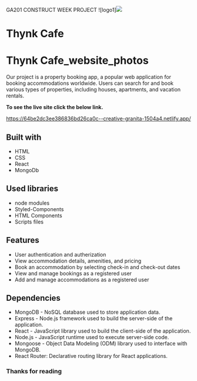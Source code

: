 GA201 CONSTRUCT WEEK PROJECT
![logo1]<img src="https://i.ibb.co/fHjCFjM/Black-White-Simple-Monochrome-Initial-Name-Logo.png">
# Thynk Cafe
# Thynk Cafe_website_photos

Our project is a property booking app, a popular web application for booking accommodations worldwide. Users can search for and book various types of properties, including houses, apartments, and vacation rentals.

**To see the live site click the below link.**

https://64be2dc3ee386836bd26ca0c--creative-granita-1504a4.netlify.app/

## Built with
<ul>
 
  <li>HTML</li>
  <li>CSS</li>
  <li>React</li>
  <li>MongoDb</li>
</ul>

## Used libraries
<ul>
  <li>node modules</li>
  <li>Styled-Components</li>
 <li>HTML Components</li>
 <li>Scripts files</li>

</ul>

## Features
<ul>
  <li>User authentication and autherization</li>
  <li>View accommodation details, amenities, and pricing</li>
    <li>Book an accommodation by selecting check-in and check-out dates</li>
  <li>View and manage bookings as a registered user</li>
<li>Add and manage accommodations as a registered user</li>
</ul>

## Dependencies
<ul>
<li>MongoDB - NoSQL database used to store application data.</li>
  <li>Express - Node.js framework used to build the server-side of the application.</li>
    <li>React - JavaScript library used to build the client-side of the application.</li>
  <li>Node.js - JavaScript runtime used to execute server-side code.</li>
  <li>Mongoose - Object Data Modeling (ODM) library used to interface with MongoDB.</li>
  <li>React Router: Declarative routing library for React applications.</li>
  </ul>

<!-- ## Some screenshots of the project

<img src="./Photos/logo1.png">
<img src="./screenshot/adminloginflower.jpg">
<img src="./screenshot/category.jpg">
<img src="./screenshot/cartpageflower.jpg">
<img src="./screenshot/checkoutpage.jpg">
<img src="./screenshot/decpage.jpg">
<img src="./screenshot/hompageflower.jpg">
<img src="./screenshot/userdashboard.jpg">
<img src="./screenshot/loginpageflower.jpg"> -->


### Thanks for reading

